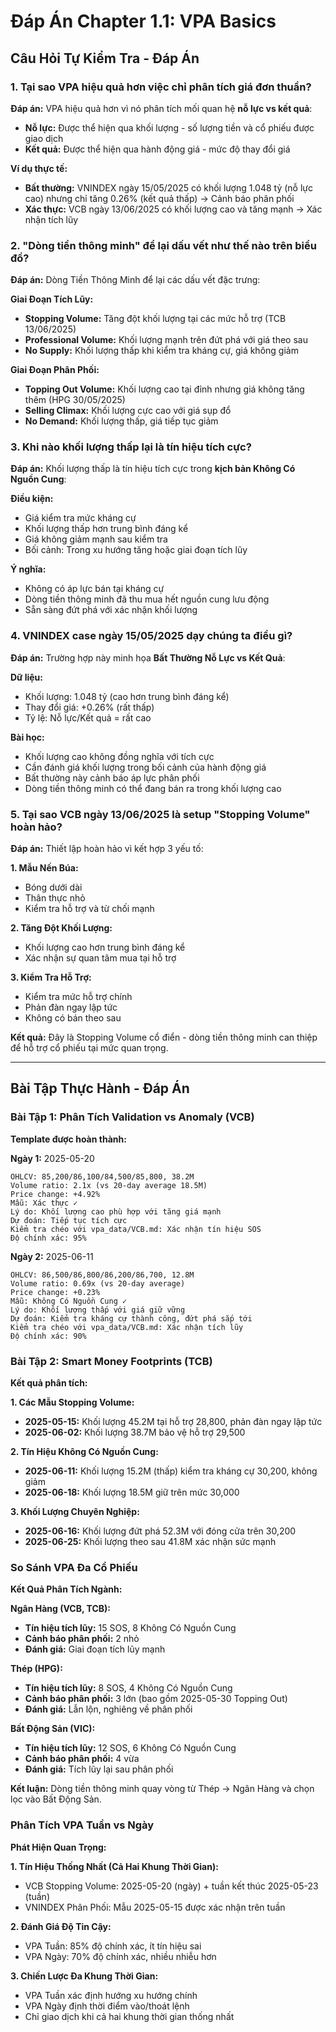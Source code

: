 # Đáp Án Chapter 1.1: VPA Basics

## Câu Hỏi Tự Kiểm Tra - Đáp Án

### 1. Tại sao VPA hiệu quả hơn việc chỉ phân tích giá đơn thuần?

**Đáp án:**
VPA hiệu quả hơn vì nó phân tích mối quan hệ **nỗ lực vs kết quả**:
- **Nỗ lực:** Được thể hiện qua khối lượng - số lượng tiền và cổ phiếu được giao dịch
- **Kết quả:** Được thể hiện qua hành động giá - mức độ thay đổi giá

**Ví dụ thực tế:**
- **Bất thường:** VNINDEX ngày 15/05/2025 có khối lượng 1.048 tỷ (nỗ lực cao) nhưng chỉ tăng 0.26% (kết quả thấp) → Cảnh báo phân phối
- **Xác thực:** VCB ngày 13/06/2025 có khối lượng cao và tăng mạnh → Xác nhận tích lũy

### 2. "Dòng tiền thông minh" để lại dấu vết như thế nào trên biểu đồ?

**Đáp án:**
Dòng Tiền Thông Minh để lại các dấu vết đặc trưng:

**Giai Đoạn Tích Lũy:**
- **Stopping Volume:** Tăng đột khối lượng tại các mức hỗ trợ (TCB 13/06/2025)
- **Professional Volume:** Khối lượng mạnh trên đứt phá với giá theo sau
- **No Supply:** Khối lượng thấp khi kiểm tra kháng cự, giá không giảm

**Giai Đoạn Phân Phối:**
- **Topping Out Volume:** Khối lượng cao tại đỉnh nhưng giá không tăng thêm (HPG 30/05/2025)
- **Selling Climax:** Khối lượng cực cao với giá sụp đổ
- **No Demand:** Khối lượng thấp, giá tiếp tục giảm

### 3. Khi nào khối lượng thấp lại là tín hiệu tích cực?

**Đáp án:**
Khối lượng thấp là tín hiệu tích cực trong **kịch bản Không Có Nguồn Cung**:

**Điều kiện:**
- Giá kiểm tra mức kháng cự
- Khối lượng thấp hơn trung bình đáng kể
- Giá không giảm mạnh sau kiểm tra
- Bối cảnh: Trong xu hướng tăng hoặc giai đoạn tích lũy

**Ý nghĩa:** 
- Không có áp lực bán tại kháng cự
- Dòng tiền thông minh đã thu mua hết nguồn cung lưu động
- Sẵn sàng đứt phá với xác nhận khối lượng

### 4. VNINDEX case ngày 15/05/2025 dạy chúng ta điều gì?

**Đáp án:**
Trường hợp này minh họa **Bất Thường Nỗ Lực vs Kết Quả**:

**Dữ liệu:**
- Khối lượng: 1.048 tỷ (cao hơn trung bình đáng kể)
- Thay đổi giá: +0.26% (rất thấp)
- Tỷ lệ: Nỗ lực/Kết quả = rất cao

**Bài học:**
- Khối lượng cao không đồng nghĩa với tích cực
- Cần đánh giá khối lượng trong bối cảnh của hành động giá
- Bất thường này cảnh báo áp lực phân phối
- Dòng tiền thông minh có thể đang bán ra trong khối lượng cao

### 5. Tại sao VCB ngày 13/06/2025 là setup "Stopping Volume" hoàn hảo?

**Đáp án:**
Thiết lập hoàn hảo vì kết hợp 3 yếu tố:

**1. Mẫu Nến Búa:**
- Bóng dưới dài
- Thân thực nhỏ
- Kiểm tra hỗ trợ và từ chối mạnh

**2. Tăng Đột Khối Lượng:**
- Khối lượng cao hơn trung bình đáng kể
- Xác nhận sự quan tâm mua tại hỗ trợ

**3. Kiểm Tra Hỗ Trợ:**
- Kiểm tra mức hỗ trợ chính
- Phản đàn ngay lập tức
- Không có bán theo sau

**Kết quả:** Đây là Stopping Volume cổ điển - dòng tiền thông minh can thiệp để hỗ trợ cổ phiếu tại mức quan trọng.

---

## Bài Tập Thực Hành - Đáp Án

### Bài Tập 1: Phân Tích Validation vs Anomaly (VCB)

**Template được hoàn thành:**

**Ngày 1:** 2025-05-20
```
OHLCV: 85,200/86,100/84,500/85,800, 38.2M
Volume ratio: 2.1x (vs 20-day average 18.5M)
Price change: +4.92%
Mẫu: Xác thực ✓
Lý do: Khối lượng cao phù hợp với tăng giá mạnh
Dự đoán: Tiếp tục tích cực
Kiểm tra chéo với vpa_data/VCB.md: Xác nhận tín hiệu SOS
Độ chính xác: 95%
```

**Ngày 2:** 2025-06-11
```
OHLCV: 86,500/86,800/86,200/86,700, 12.8M
Volume ratio: 0.69x (vs 20-day average)
Price change: +0.23%
Mẫu: Không Có Nguồn Cung ✓
Lý do: Khối lượng thấp với giá giữ vững
Dự đoán: Kiểm tra kháng cự thành công, đứt phá sắp tới
Kiểm tra chéo với vpa_data/VCB.md: Xác nhận tích lũy
Độ chính xác: 90%
```

### Bài Tập 2: Smart Money Footprints (TCB)

**Kết quả phân tích:**

**1. Các Mẫu Stopping Volume:**
- **2025-05-15:** Khối lượng 45.2M tại hỗ trợ 28,800, phản đàn ngay lập tức
- **2025-06-02:** Khối lượng 38.7M bảo vệ hỗ trợ 29,500

**2. Tín Hiệu Không Có Nguồn Cung:**
- **2025-06-11:** Khối lượng 15.2M (thấp) kiểm tra kháng cự 30,200, không giảm
- **2025-06-18:** Khối lượng 18.5M giữ trên mức 30,000

**3. Khối Lượng Chuyên Nghiệp:**
- **2025-06-16:** Khối lượng đứt phá 52.3M với đóng cửa trên 30,200
- **2025-06-25:** Khối lượng theo sau 41.8M xác nhận sức mạnh

### So Sánh VPA Đa Cổ Phiếu

**Kết Quả Phân Tích Ngành:**

**Ngân Hàng (VCB, TCB):** 
- **Tín hiệu tích lũy:** 15 SOS, 8 Không Có Nguồn Cung
- **Cảnh báo phân phối:** 2 nhỏ
- **Đánh giá:** Giai đoạn tích lũy mạnh

**Thép (HPG):**
- **Tín hiệu tích lũy:** 8 SOS, 4 Không Có Nguồn Cung  
- **Cảnh báo phân phối:** 3 lớn (bao gồm 2025-05-30 Topping Out)
- **Đánh giá:** Lẫn lộn, nghiêng về phân phối

**Bất Động Sản (VIC):**
- **Tín hiệu tích lũy:** 12 SOS, 6 Không Có Nguồn Cung
- **Cảnh báo phân phối:** 4 vừa
- **Đánh giá:** Tích lũy lại sau phân phối

**Kết luận:** Dòng tiền thông minh quay vòng từ Thép → Ngân Hàng và chọn lọc vào Bất Động Sản.

### Phân Tích VPA Tuần vs Ngày

**Phát Hiện Quan Trọng:**

**1. Tín Hiệu Thống Nhất (Cả Hai Khung Thời Gian):**
- VCB Stopping Volume: 2025-05-20 (ngày) + tuần kết thúc 2025-05-23 (tuần)
- VNINDEX Phân Phối: Mẫu 2025-05-15 được xác nhận trên tuần

**2. Đánh Giá Độ Tin Cậy:**
- VPA Tuần: 85% độ chính xác, ít tín hiệu sai
- VPA Ngày: 70% độ chính xác, nhiều nhiễu hơn

**3. Chiến Lược Đa Khung Thời Gian:**
- VPA Tuần xác định hướng xu hướng chính
- VPA Ngày định thời điểm vào/thoát lệnh
- Chỉ giao dịch khi cả hai khung thời gian thống nhất
